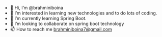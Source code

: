 - 👋 Hi, I’m @brahminiboina
- 👀 I’m interested in learning new technologies and to do lots of coding.
- 🌱 I’m currently learning Spring Boot.
- 💞️ I’m looking to collaborate on spring boot technology
- 📫 How to reach me brahminiboina7@gmail.com

<!---
brahminiboina/brahminiboina is a ✨ special ✨ repository because its `README.md` (this file) appears on your GitHub profile.
You can click the Preview link to take a look at your changes.
--->
